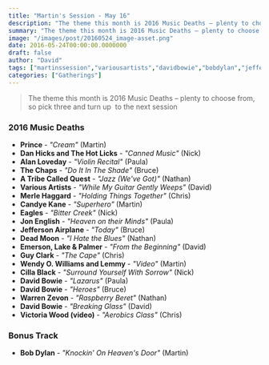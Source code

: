 ```yaml
---
title: "Martin's Session - May 16"
description: "The theme this month is 2016 Music Deaths – plenty to choose from, so pick three and turn up  to the next session"
summary: "The theme this month is 2016 Music Deaths – plenty to choose from, so pick three and turn up  to the next session"
image: "/images/post/20160524_image-asset.png"
date: 2016-05-24T00:00:00.0000000
draft: false
author: "David"
tags: ["martinssession","variousartists","davidbowie","bobdylan","jeffersonairplane","emerson","eagles","warrenzevon","lakeandpalmer","cillablack","lemmy","prince","thechaps","deadmoon","guyclark","candyekane","jonenglish","alanloveday","merlehaggard","wendyowilliams","atribecalledquest","victoriawood(video","danhicksandthehotlicks"]
categories: ["Gatherings"]
---
```

> The theme this month is 2016 Music Deaths – plenty to choose from, so pick three and turn up  to the next session
### 2016 Music Deaths
- **Prince** - _"Cream"_ (Martin)
- **Dan Hicks and The Hot Licks** - _"Canned Music"_ (Nick)
- **Alan Loveday** - _"Violin Recital"_ (Paula)
- **The Chaps** - _"Do It In The Shade"_ (Bruce)
- **A Tribe Called Quest** - _"Jazz (We've Got)"_ (Nathan)
- **Various Artists** - _"While My Guitar Gently Weeps"_ (David)
- **Merle Haggard** - _"Holding Things Together"_ (Chris)
- **Candye Kane** - _"Superhero"_ (Martin)
- **Eagles** - _"Bitter Creek"_ (Nick)
- **Jon English** - _"Heaven on their Minds"_ (Paula)
- **Jefferson Airplane** - _"Today"_ (Bruce)
- **Dead Moon** - _"I Hate the Blues"_ (Nathan)
- **Emerson, Lake & Palmer** - _"From the Beginning"_ (David)
- **Guy Clark** - _"The Cape"_ (Chris)
- **Wendy O. Williams and Lemmy** - _"Video"_ (Martin)
- **Cilla Black** - _"Surround Yourself With Sorrow"_ (Nick)
- **David Bowie** - _"Lazarus"_ (Paula)
- **David Bowie** - _"Heroes"_ (Bruce)
- **Warren Zevon** - _"Raspberry Beret"_ (Nathan)
- **David Bowie** - _"Breaking Glass"_ (David)
- **Victoria Wood (video)** - _"Aerobics Class"_ (Chris)
### Bonus Track
- **Bob Dylan** - _"Knockin' On Heaven's Door"_ (Martin)
